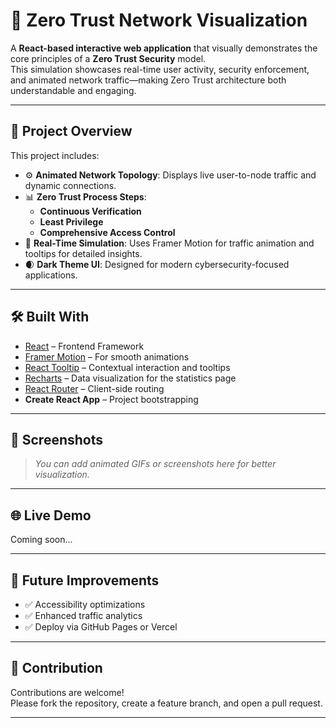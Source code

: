 # 🔐 Zero Trust Network Visualization

A **React-based interactive web application** that visually demonstrates the core principles of a **Zero Trust Security** model.  
This simulation showcases real-time user activity, security enforcement, and animated network traffic—making Zero Trust architecture both understandable and engaging.

---

## 🧠 Project Overview

This project includes:

- ⚙️ **Animated Network Topology**: Displays live user-to-node traffic and dynamic connections.
- 📊 **Zero Trust Process Steps**:
  - **Continuous Verification**
  - **Least Privilege**
  - **Comprehensive Access Control**
- 🚀 **Real-Time Simulation**: Uses Framer Motion for traffic animation and tooltips for detailed insights.
- 🌒 **Dark Theme UI**: Designed for modern cybersecurity-focused applications.

---

## 🛠️ Built With

- [React](https://reactjs.org/) – Frontend Framework
- [Framer Motion](https://www.framer.com/motion/) – For smooth animations
- [React Tooltip](https://react-tooltip.com/) – Contextual interaction and tooltips
- [Recharts](https://recharts.org/) – Data visualization for the statistics page
- [React Router](https://reactrouter.com/) – Client-side routing
- **Create React App** – Project bootstrapping

---

## 📸 Screenshots

> _You can add animated GIFs or screenshots here for better visualization._

---

## 🌐 Live Demo

Coming soon...

---

## 🧪 Future Improvements

- ✅ Accessibility optimizations
- ✅ Enhanced traffic analytics
- ✅ Deploy via GitHub Pages or Vercel

---


## 🤝 Contribution

Contributions are welcome!  
Please fork the repository, create a feature branch, and open a pull request.

---
